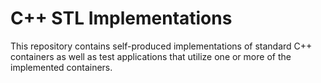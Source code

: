 # C++ STL Implementations

This repository contains self-produced implementations of standard C++ containers as well as test applications that utilize one or more of the implemented containers.

